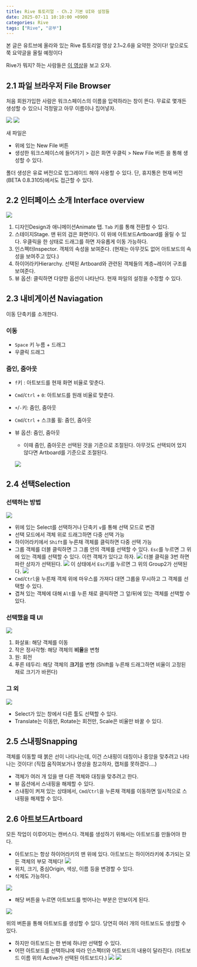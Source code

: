 ```yaml
---
title: Rive 튜토리얼 - Ch.2 기본 UI와 설정들
date: 2025-07-11 10:10:00 +0900
categories: Rive
tags: ["Rive", "공부"]
---
```


본 글은 유트브에 올라와 있는 Rive 튜토리얼 영상 2.1~2.6을 요약한 것이다! 앞으로도 쭉 요약글을 올릴 예정이다 

Rive가 뭐지? 하는 사람들은 [이 영상](https://youtu.be/UNPgrK-qtsA?si=oumKMDgkhqbJix_d)을 보고 오자.

## 2.1 파일 브라우저 File Browser
처음 회원가입한 사람은 워크스페이스의 이름을 입력하라는 창이 뜬다. 무료로 몇개든 생성할 수 있으니 걱정말고 아무 이름이나 집어넣자.

![](img/rive_ch2/rive_first_page.jpg)
![](img/rive_ch2/rive_workspace.png)

새 파일은 
- 위에 있는 New File 버튼
- 생성한 워크스페이스에 들어가기 > 검은 화면 우클릭 > New File 버튼
을 통해 생성할 수 있다.

폴더 생성은 유료 버전으로 업그레이드 해야 사용할 수 있다. 단, 휴지통은 현재 버전(BETA 0.8.3105)에서도 접근할 수 있다.

## 2.2 인터페이스 소개 Interface overview
![](img/rive_ch2/rive_interface_overview.jpg)
1. 디자인Design과 애니메이션Animate 탭. `Tab` 키를 통해 전환할 수 있다.
2. 스테이지Stage. 맨 뒤의 검은 화면이다. 이 위에 아트보드Artboard를 올릴 수 있다. 우클릭을 한 상태로 드래그를 하면 자유롭게 이동 가능하다.
3. 인스펙터Inspector. 객체의 속성을 보여준다. (현재는 아무것도 없어 아트보드의 속성을 보여주고 있다.)
4. 하이어라키Hierarchy. 선택된 Artboard와 관련된 객체들의 계층~레이어 구조를 보여준다.
5. 뷰 옵션: 클릭하면 다양한 옵션이 나타난다. 현재 파일의 설정을 수정할 수 있다.

## 2.3 내비게이션 Naviagation
이동 단축키를 소개한다.
### 이동
- `Space` 키 누름 + 드래그
- 우클릭 드래그

### 줌인, 줌아웃
- `f`키 : 아트보드를 현재 화면 비율로 맞춘다.
- `Cmd`/`Ctrl` + `0`: 아트보드를 원래 비율로 맞춘다.
- `+`/`-`키: 줌인, 줌아웃
- `Cmd`/`Ctrl` + 스크롤 휠: 줌인, 줌아웃
- 뷰 옵션: 줌인, 줌아웃
  - 이때 줌인, 줌아웃은 선택된 것을 기준으로 조절된다. 아무것도 선택되어 었지 않다면 Artboard를 기준으로 조절된다.

  ![](img/rive_ch2/rive_view_option.png)

## 2.4 선택Selection
### 선택하는 방법
![](img/rive_ch2/rive_select.png)
- 위에 있는 Select를 선택하거나 단축키 `v`를 통해 선택 모드로 변경
- 선택 모드에서 객체 위로 드래그하면 다중 선택 가능
- 하이어라키에서 `Shift`를 누른채 객체를 클릭하면 다중 선택 가능
- 그룹 객체를 더블 클릭하면 그 그룹 안의 객체를 선택할 수 있다. `Esc`를 누르면 그 위에 있는 객체를 선택할 수 있다.
  이런 객체가 있다고 하자.
  ![](img/rive_ch2/rive_select_ex1.png)
  더블 클릭을 3번 하면 파란 상자가 선택된다.
  ![](img/rive_ch2/rive_select_ex2.png)
  이 상태에서 `Esc`키를 누르면 그 위의 Group2가 선택된다.
  ![](img/rive_ch2/rive_select_ex3.png)
- `Cmd`/`Ctrl`을 누른채 객체 위에 마우스를 가져다 대면 그룹을 무시하고 그 객체를 선택할 수 있다.
- 겹쳐 있는 객체에 대해 `Alt`를 누른 채로 클릭하면 그 앞/뒤에 있는 객체를 선택할 수 있다.

### 선택했을 때 UI
![](img/rive_ch2/rive_interface_select.jpg)
1. 화살표: 해당 객체를 이동
2. 작은 정사각형: 해당 객체의 **비율**을 변형
3. 원: 회전
4. 푸른 테두리: 해당 객체의 **크기**를 변형 (Shift를 누른채 드래그하면 비율이 고정된 채로 크기가 바뀐다)

### 그 외
![](img/rive_ch2/rive_select.png)
- Select가 있는 창에서 다른 툴도 선택할 수 있다.
- Translate는 이동만, Rotate는 회전만, Scale은 비율만 바꿀 수 있다.

## 2.5 스내핑Snapping
객체를 이동할 때 붉은 선이 나타나는데, 이건 스내핑이 대칭이나 중앙을 맞추려고 나타나는 것이다! (직접 움직여보거나 영상을 참고하자, 캡처를 못하겠다....)
- 객체가 여러 개 있을 땐 다른 객체와 대칭을 맞추려고 한다.
- 뷰 옵션에서 스내핑을 해제할 수 있다.
- 스내핑이 켜져 있는 상태에서, `Cmd`/`Ctrl`을 누른채 객체를 이동하면 일시적으로 스내핑을 해제할 수 있다.

## 2.6 아트보드Artboard
모든 작업이 이루어지는 캔버스다. 객체를 생성하기 위해서는 아트보드를 만들어야 한다.
- 아트보드는 항상 하이어라키의 맨 위에 있다. 아트보드는 하이어라키에 추가되는 모든 객체의 부모 객체다!
![](img/rive_ch2/rive_artboard.png)
- 위치, 크기, 중심Origin, 색상, 이름 등을 변경할 수 있다.
- 삭제도 가능하다.

![](img/rive_ch2/rive_artboard_clip.jpg)
- 해당 버튼을 누르면 아트보드를 벗어나는 부분은 안보이게 된다.

![](img/rive_ch2/rive_create_artboard.png)

위의 버튼을 통해 아트보드를 생성할 수 있다. 당연히 여러 개의 아트보드도 생성할 수 있다.
- 하지만 아트보드는 한 번에 하나만 선택할 수 있다.
- 어떤 아트보드를 선택하냐에 따라 인스펙터와 아트보드의 내용이 달라진다. (아트보드 이름 위의 Active가 선택된 아트보드다.)
  ![](img/rive_ch2/rive_artboard1_selected.png)
  ![](img/rive_ch2/rive_artboard2_selected.png)
